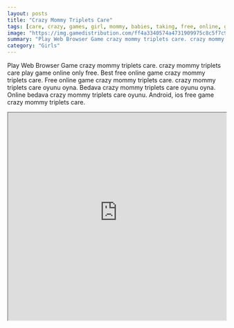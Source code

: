 ```yaml
---
layout: posts
title: "Crazy Mommy Triplets Care"
tags: [care, crazy, games, girl, mommy, babies, taking, free, online, games, oyna, game, free, games, play, play, games]
image: "https://img.gamedistribution.com/ff4a3340574a4731909975c8c5f7c999.jpg"
summary: "Play Web Browser Game crazy mommy triplets care. crazy mommy triplets care play game online only free. Best free online game crazy mommy triplets care. Free online game crazy mommy triplets care. crazy mommy triplets care oyunu oyna. Bedava crazy mommy triplets care oyunu oyna. Online bedava crazy mommy triplets care oyunu. Android, ios free game crazy mommy triplets care."
category: "Girls"
---
```


Play Web Browser Game crazy mommy triplets care. crazy mommy triplets care play game online only free. Best free online game crazy mommy triplets care. Free online game crazy mommy triplets care. crazy mommy triplets care oyunu oyna. Bedava crazy mommy triplets care oyunu oyna. Online bedava crazy mommy triplets care oyunu. Android, ios free game crazy mommy triplets care.

<iframe width="100%" height="480px;" src="https://flash.gamedistribution.com?game=ff4a3340574a4731909975c8c5f7c999"></iframe>